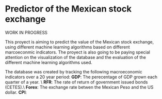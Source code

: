 # Predictor of the Mexican stock exchange
WORK IN PROGRESS

This proyect is aiming to predict the value of the Mexican stock exchange, using different machine learning algorithms based on different marcoeconmic indicators. The proyect is also going to be paying special attention on the visualization of the database and the evaluation of the different machine learning algorithms used. <br/>

The database was created by tracking the following macroeconomic indicators over a 20 year period:
        **GDP**: The perecentage of GDP grown each quarter of a year. \\
        **RFR**: The rate of return of government issued bonds (CETES).\\
        **Forex**: The exchange rate betwen the Mexican Peso and the US dollar.
        **CPI**: 
